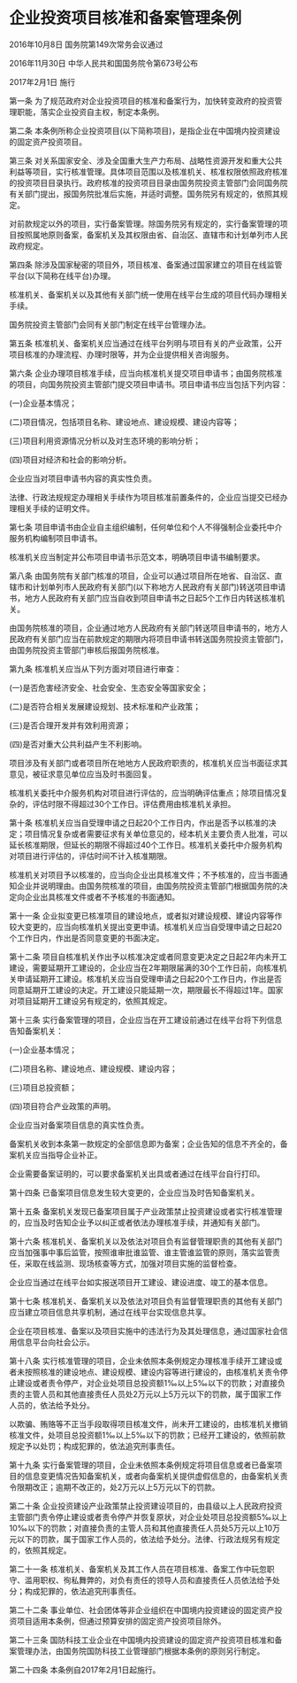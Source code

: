 # 企业投资项目核准和备案管理条例

2016年10月8日 国务院第149次常务会议通过

2016年11月30日 中华人民共和国国务院令第673号公布

2017年2月1日 施行

第一条 为了规范政府对企业投资项目的核准和备案行为，加快转变政府的投资管理职能，落实企业投资自主权，制定本条例。

第二条 本条例所称企业投资项目(以下简称项目)，是指企业在中国境内投资建设的固定资产投资项目。

第三条 对关系国家安全、涉及全国重大生产力布局、战略性资源开发和重大公共利益等项目，实行核准管理。具体项目范围以及核准机关、核准权限依照政府核准的投资项目目录执行。政府核准的投资项目目录由国务院投资主管部门会同国务院有关部门提出，报国务院批准后实施，并适时调整。国务院另有规定的，依照其规定。

对前款规定以外的项目，实行备案管理。除国务院另有规定的，实行备案管理的项目按照属地原则备案，备案机关及其权限由省、自治区、直辖市和计划单列市人民政府规定。

第四条 除涉及国家秘密的项目外，项目核准、备案通过国家建立的项目在线监管平台(以下简称在线平台)办理。

核准机关、备案机关以及其他有关部门统一使用在线平台生成的项目代码办理相关手续。

国务院投资主管部门会同有关部门制定在线平台管理办法。

第五条 核准机关、备案机关应当通过在线平台列明与项目有关的产业政策，公开项目核准的办理流程、办理时限等，并为企业提供相关咨询服务。

第六条 企业办理项目核准手续，应当向核准机关提交项目申请书；由国务院核准的项目，向国务院投资主管部门提交项目申请书。项目申请书应当包括下列内容：

(一)企业基本情况；

(二)项目情况，包括项目名称、建设地点、建设规模、建设内容等；

(三)项目利用资源情况分析以及对生态环境的影响分析；

(四)项目对经济和社会的影响分析。

企业应当对项目申请书内容的真实性负责。

法律、行政法规规定办理相关手续作为项目核准前置条件的，企业应当提交已经办理相关手续的证明文件。

第七条 项目申请书由企业自主组织编制，任何单位和个人不得强制企业委托中介服务机构编制项目申请书。

核准机关应当制定并公布项目申请书示范文本，明确项目申请书编制要求。

第八条 由国务院有关部门核准的项目，企业可以通过项目所在地省、自治区、直辖市和计划单列市人民政府有关部门(以下称地方人民政府有关部门)转送项目申请书，地方人民政府有关部门应当自收到项目申请书之日起5个工作日内转送核准机关。

由国务院核准的项目，企业通过地方人民政府有关部门转送项目申请书的，地方人民政府有关部门应当在前款规定的期限内将项目申请书转送国务院投资主管部门，由国务院投资主管部门审核后报国务院核准。

第九条 核准机关应当从下列方面对项目进行审查：

(一)是否危害经济安全、社会安全、生态安全等国家安全；

(二)是否符合相关发展建设规划、技术标准和产业政策；

(三)是否合理开发并有效利用资源；

(四)是否对重大公共利益产生不利影响。

项目涉及有关部门或者项目所在地地方人民政府职责的，核准机关应当书面征求其意见，被征求意见单位应当及时书面回复。

核准机关委托中介服务机构对项目进行评估的，应当明确评估重点；除项目情况复杂的，评估时限不得超过30个工作日。评估费用由核准机关承担。

第十条 核准机关应当自受理申请之日起20个工作日内，作出是否予以核准的决定；项目情况复杂或者需要征求有关单位意见的，经本机关主要负责人批准，可以延长核准期限，但延长的期限不得超过40个工作日。核准机关委托中介服务机构对项目进行评估的，评估时间不计入核准期限。

核准机关对项目予以核准的，应当向企业出具核准文件；不予核准的，应当书面通知企业并说明理由。由国务院核准的项目，由国务院投资主管部门根据国务院的决定向企业出具核准文件或者不予核准的书面通知。

第十一条 企业拟变更已核准项目的建设地点，或者拟对建设规模、建设内容等作较大变更的，应当向核准机关提出变更申请。核准机关应当自受理申请之日起20个工作日内，作出是否同意变更的书面决定。

第十二条 项目自核准机关作出予以核准决定或者同意变更决定之日起2年内未开工建设，需要延期开工建设的，企业应当在2年期限届满的30个工作日前，向核准机关申请延期开工建设。核准机关应当自受理申请之日起20个工作日内，作出是否同意延期开工建设的决定。开工建设只能延期一次，期限最长不得超过1年。国家对项目延期开工建设另有规定的，依照其规定。

第十三条 实行备案管理的项目，企业应当在开工建设前通过在线平台将下列信息告知备案机关：

(一)企业基本情况；

(二)项目名称、建设地点、建设规模、建设内容；

(三)项目总投资额；

(四)项目符合产业政策的声明。

企业应当对备案项目信息的真实性负责。

备案机关收到本条第一款规定的全部信息即为备案；企业告知的信息不齐全的，备案机关应当指导企业补正。

企业需要备案证明的，可以要求备案机关出具或者通过在线平台自行打印。

第十四条 已备案项目信息发生较大变更的，企业应当及时告知备案机关。

第十五条 备案机关发现已备案项目属于产业政策禁止投资建设或者实行核准管理的，应当及时告知企业予以纠正或者依法办理核准手续，并通知有关部门。

第十六条 核准机关、备案机关以及依法对项目负有监督管理职责的其他有关部门应当加强事中事后监管，按照谁审批谁监管、谁主管谁监管的原则，落实监管责任，采取在线监测、现场核查等方式，加强对项目实施的监督检查。

企业应当通过在线平台如实报送项目开工建设、建设进度、竣工的基本信息。

第十七条 核准机关、备案机关以及依法对项目负有监督管理职责的其他有关部门应当建立项目信息共享机制，通过在线平台实现信息共享。

企业在项目核准、备案以及项目实施中的违法行为及其处理信息，通过国家社会信用信息平台向社会公示。

第十八条 实行核准管理的项目，企业未依照本条例规定办理核准手续开工建设或者未按照核准的建设地点、建设规模、建设内容等进行建设的，由核准机关责令停止建设或者责令停产，对企业处项目总投资额1‰以上5‰以下的罚款；对直接负责的主管人员和其他直接责任人员处2万元以上5万元以下的罚款，属于国家工作人员的，依法给予处分。

以欺骗、贿赂等不正当手段取得项目核准文件，尚未开工建设的，由核准机关撤销核准文件，处项目总投资额1‰以上5‰以下的罚款；已经开工建设的，依照前款规定予以处罚；构成犯罪的，依法追究刑事责任。

第十九条 实行备案管理的项目，企业未依照本条例规定将项目信息或者已备案项目的信息变更情况告知备案机关，或者向备案机关提供虚假信息的，由备案机关责令限期改正；逾期不改正的，处2万元以上5万元以下的罚款。

第二十条 企业投资建设产业政策禁止投资建设项目的，由县级以上人民政府投资主管部门责令停止建设或者责令停产并恢复原状，对企业处项目总投资额5‰以上10‰以下的罚款；对直接负责的主管人员和其他直接责任人员处5万元以上10万元以下的罚款，属于国家工作人员的，依法给予处分。法律、行政法规另有规定的，依照其规定。

第二十一条 核准机关、备案机关及其工作人员在项目核准、备案工作中玩忽职守、滥用职权、徇私舞弊的，对负有责任的领导人员和直接责任人员依法给予处分；构成犯罪的，依法追究刑事责任。

第二十二条 事业单位、社会团体等非企业组织在中国境内投资建设的固定资产投资项目适用本条例，但通过预算安排的固定资产投资项目除外。

第二十三条 国防科技工业企业在中国境内投资建设的固定资产投资项目核准和备案管理办法，由国务院国防科技工业管理部门根据本条例的原则另行制定。

第二十四条 本条例自2017年2月1日起施行。
